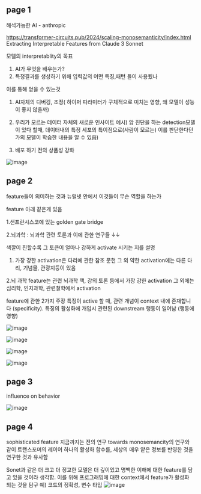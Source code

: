 page 1
------------------------
해석가능한 AI - anthropic

https://transformer-circuits.pub/2024/scaling-monosemanticity/index.html
Extracting Interpretable Features from Claude 3 Sonnet

모델의 interpretablity의 목표
1. AI가 무엇을 배우는가?
2. 특정결과를 생성하기 위해 입력값의 어떤 특징,패턴 들이 사용됬나

이를 통해 얻을 수 있는것

1. AI자체의 디버깅, 조정( 하이퍼 파라미터가 구체적으로 미치는 영향, 왜 모델이 성능이 좋지 않을까)

2. 우리가 모르는 데이터 자체의 새로운 인사이트
예시) 암 진단을 하는 detection모델이 있다 할때, 데이터내의 특정 세포의 특이점으로(사람이 모르는) 이를 판단한다던가의 모델이 학습한 내용을 알 수 있음)

3. 배포 하기 전의 상품성 강화

![image](https://github.com/jinuk0211/ai_paper_review/assets/150532431/2b885b35-380b-474d-88f0-703037201d05)

page 2
------------------
feature들이 의미하는 것과 뉴럴넷 안에서 이것들이 무슨 역할을 하는가

feature 아래 같은게 있음

1.샌프란시스코에 있는 golden gate bridge

2.뇌과학 : 뇌과학 관련 토론과 이에 관한 연구들 ↓↓

색깔이 진할수록 그 토큰이 얼마나 강하게 activate 시키는 지를 설명

1. 가장 강한 activation은 다리에 관한 참조 문헌 그 외 약한 activation에는 다른 다리, 기념물, 관광지등이 있음

2.뇌 과학 feature는 관련 뇌과학 책, 강의 토론 등에서 가장 강한 activation 그 외에는 심리학, 인지과학, 관련철학에서 activation

feature에 관한 2가지 주장
특징이 active 할 때, 관련 개념이 context 내에 존재합니다 (specificity).
특징의 활성화에 개입시 관련된 downstream 행동이 일어남 (행동에 영향)

![image](https://github.com/jinuk0211/ai_paper_review/assets/150532431/29067fe6-1da9-44b0-9682-a14dccb834e8)



![image](https://github.com/jinuk0211/ai_paper_review/assets/150532431/9abf0f6b-00e6-4450-8941-210afb43d279)

![image](https://github.com/jinuk0211/ai_paper_review/assets/150532431/d98a25e3-ea87-4b26-9b3e-64ffb268cc16)


![image](https://github.com/jinuk0211/ai_paper_review/assets/150532431/72c3ca8d-3eda-469b-961e-62f45ca7439f)

page 3
----------------------
influence on behavior

![image](https://github.com/jinuk0211/ai_paper_review/assets/150532431/0460d8ce-977b-464b-b226-f2b571bc36eb)

page 4
--------------------
sophisticated feature
지금까지는 전의 연구 towards monosemancity의 연구와 같이 트랜스포머의 레이어 하나의 활성화 함수를, 세상의 매우 얕은 정보를 반영한 것을 연구한 것과 유사함

Sonet과 같은 더 크고 더 정교한 모델은 더 깊이있고 명백한 이해에 대한 feature를 담고 있을 것이라 생각함.
이를 위해 프로그래밍에 대한 context에서 feature가 활성화 되는 것을 탐구
예) 코드의 정확성, 변수 타입
![image](https://github.com/jinuk0211/ai_paper_review/assets/150532431/3a4f003e-a88d-4a15-8046-c76dc0646b02)
